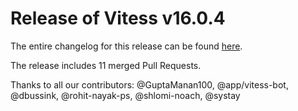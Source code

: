 # Release of Vitess v16.0.4
The entire changelog for this release can be found [here](https://github.com/vitessio/vitess/blob/main/changelog/16.0/16.0.4/changelog.md).

The release includes 11 merged Pull Requests.

Thanks to all our contributors: @GuptaManan100, @app/vitess-bot, @dbussink, @rohit-nayak-ps, @shlomi-noach, @systay

